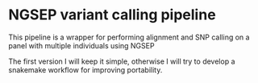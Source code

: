 # NGSEP variant calling pipeline

This pipeline is a wrapper for performing alignment and SNP calling on a panel with multiple individuals using NGSEP

The first version I will keep it simple, otherwise I will try to develop a snakemake workflow for improving portability.